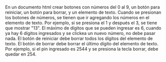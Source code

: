 En un documento html crear botones con números del 
0 al 9, un botón para reiniciar, un botón para 
borrar, y un elemento de texto.
Cuando se presionan los botones de números, se 
tienen que ir agregando los números en el elemento 
de texto. Por ejemplo, si se presiona el 1 y después el 3, se tiene que mostrar "13".
El máximo de dígitos que se pueden ingresar es 6, 
cuando ya hay 6 dígitos ingresados y se clickea un 
nuevo número, no debe pasar nada.
El botón de reiniciar debe borrar todos los dígitos 
del elemento de texto.
El botón de borrar debe borrar el último dígito del 
elemento de texto. Por ejemplo, si el pin ingresado 
es 2544 y se presiona la tecla borrar, debe quedar 
en 254.

